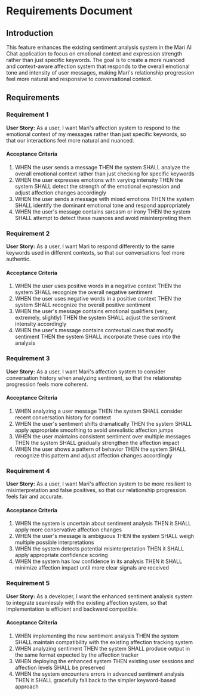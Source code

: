 # Requirements Document

## Introduction

This feature enhances the existing sentiment analysis system in the Mari AI Chat application to focus on emotional context and expression strength rather than just specific keywords. The goal is to create a more nuanced and context-aware affection system that responds to the overall emotional tone and intensity of user messages, making Mari's relationship progression feel more natural and responsive to conversational context.

## Requirements

### Requirement 1

**User Story:** As a user, I want Mari's affection system to respond to the emotional context of my messages rather than just specific keywords, so that our interactions feel more natural and nuanced.

#### Acceptance Criteria

1. WHEN the user sends a message THEN the system SHALL analyze the overall emotional context rather than just checking for specific keywords
2. WHEN the user expresses emotions with varying intensity THEN the system SHALL detect the strength of the emotional expression and adjust affection changes accordingly
3. WHEN the user sends a message with mixed emotions THEN the system SHALL identify the dominant emotional tone and respond appropriately
4. WHEN the user's message contains sarcasm or irony THEN the system SHALL attempt to detect these nuances and avoid misinterpreting them

### Requirement 2

**User Story:** As a user, I want Mari to respond differently to the same keywords used in different contexts, so that our conversations feel more authentic.

#### Acceptance Criteria

1. WHEN the user uses positive words in a negative context THEN the system SHALL recognize the overall negative sentiment
2. WHEN the user uses negative words in a positive context THEN the system SHALL recognize the overall positive sentiment
3. WHEN the user's message contains emotional qualifiers (very, extremely, slightly) THEN the system SHALL adjust the sentiment intensity accordingly
4. WHEN the user's message contains contextual cues that modify sentiment THEN the system SHALL incorporate these cues into the analysis

### Requirement 3

**User Story:** As a user, I want Mari's affection system to consider conversation history when analyzing sentiment, so that the relationship progression feels more coherent.

#### Acceptance Criteria

1. WHEN analyzing a user message THEN the system SHALL consider recent conversation history for context
2. WHEN the user's sentiment shifts dramatically THEN the system SHALL apply appropriate smoothing to avoid unrealistic affection jumps
3. WHEN the user maintains consistent sentiment over multiple messages THEN the system SHALL gradually strengthen the affection impact
4. WHEN the user shows a pattern of behavior THEN the system SHALL recognize this pattern and adjust affection changes accordingly

### Requirement 4

**User Story:** As a user, I want Mari's affection system to be more resilient to misinterpretation and false positives, so that our relationship progression feels fair and accurate.

#### Acceptance Criteria

1. WHEN the system is uncertain about sentiment analysis THEN it SHALL apply more conservative affection changes
2. WHEN the user's message is ambiguous THEN the system SHALL weigh multiple possible interpretations
3. WHEN the system detects potential misinterpretation THEN it SHALL apply appropriate confidence scoring
4. WHEN the system has low confidence in its analysis THEN it SHALL minimize affection impact until more clear signals are received

### Requirement 5

**User Story:** As a developer, I want the enhanced sentiment analysis system to integrate seamlessly with the existing affection system, so that implementation is efficient and backward compatible.

#### Acceptance Criteria

1. WHEN implementing the new sentiment analysis THEN the system SHALL maintain compatibility with the existing affection tracking system
2. WHEN analyzing sentiment THEN the system SHALL produce output in the same format expected by the affection tracker
3. WHEN deploying the enhanced system THEN existing user sessions and affection levels SHALL be preserved
4. WHEN the system encounters errors in advanced sentiment analysis THEN it SHALL gracefully fall back to the simpler keyword-based approach
